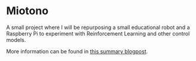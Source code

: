 # Miotono

A small project where I will be repurposing a small educational robot and a
Raspberry Pi to experiment with Reinforcement Learning and other control models.

More information can be found in [this summary blogpost](http://kachkach.com/starting-a-new-robotics-project/).
